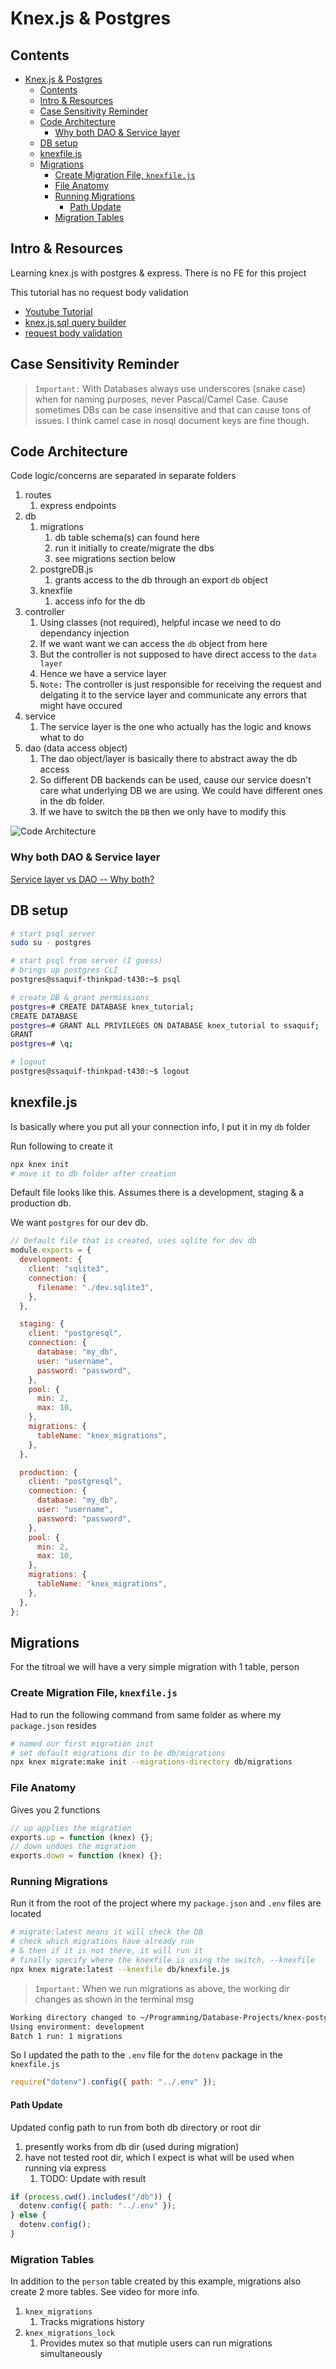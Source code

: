 # Knex.js & Postgres

## Contents

<!-- toc -->

- [Knex.js & Postgres](#knexjs--postgres)
  - [Contents](#contents)
  - [Intro & Resources](#intro--resources)
  - [Case Sensitivity Reminder](#case-sensitivity-reminder)
  - [Code Architecture](#code-architecture)
    - [Why both DAO & Service layer](#why-both-dao--service-layer)
  - [DB setup](#db-setup)
  - [knexfile.js](#knexfilejs)
  - [Migrations](#migrations)
    - [Create Migration File, `knexfile.js`](#create-migration-file-knexfilejs)
    - [File Anatomy](#file-anatomy)
    - [Running Migrations](#running-migrations)
      - [Path Update](#path-update)
    - [Migration Tables](#migration-tables)

<!-- tocstop -->

## Intro & Resources

Learning knex.js with postgres & express. There is no FE for this project

This tutorial has no request body validation

- [Youtube Tutorial](https://www.youtube.com/watch?v=wfrn21E2NaU)
- [knex.js,sql query builder](https://knexjs.org/)
- [request body validation](https://www.youtube.com/watch?v=GfHsb6zPugo)

## Case Sensitivity Reminder

> `Important:` With Databases always use underscores (snake case) when for naming purposes, never Pascal/Camel Case. Cause sometimes DBs can be case insensitive and that can cause tons of issues. I think camel case in nosql document keys are fine though.

## Code Architecture

Code logic/concerns are separated in separate folders

1. routes
   1. express endpoints
2. db
   1. migrations
      1. db table schema(s) can found here
      2. run it initially to create/migrate the dbs
      3. see migrations section below
   2. postgreDB.js
      1. grants access to the db through an export `db` object
   3. knexfile
      1. access info for the db
3. controller
   1. Using classes (not required), helpful incase we need to do dependancy injection
   2. If we want want we can access the `db` object from here
   3. But the controller is not supposed to have direct access to the `data layer`
   4. Hence we have a service layer
   5. `Note:` The controller is just responsible for receiving the request and delgating it to the service layer and communicate any errors that might have occured
4. service
   1. The service layer is the one who actually has the logic and knows what to do
5. dao (data access object)
   1. The dao object/layer is basically there to abstract away the db access
   2. So different DB backends can be used, cause our service doesn't care what underlying DB we are using. We could have different ones in the db folder.
   3. If we have to switch the `DB` then we only have to modify this

![Code Architecture](./assets/code_architecture.jpg)

### Why both DAO & Service layer

[Service layer vs DAO -- Why both?](https://softwareengineering.stackexchange.com/questions/220909/service-layer-vs-dao-why-both)

## DB setup

```bash
# start psql server
sudo su - postgres

# start psql from server (I guess)
# brings up postgres CLI
postgres@ssaquif-thinkpad-t430:~$ psql

# create DB & grant permissions
postgres=# CREATE DATABASE knex_tutorial;
CREATE DATABASE
postgres=# GRANT ALL PRIVILEGES ON DATABASE knex_tutorial to ssaquif;
GRANT
postgres=# \q;

# logout
postgres@ssaquif-thinkpad-t430:~$ logout
```

## knexfile.js

Is basically where you put all your connection info, I put it in my `db` folder

Run following to create it

```bash
npx knex init
# move it to db folder after creation
```

Default file looks like this. Assumes there is a development, staging & a production db.

We want `postgres` for our dev db.

```js
// Default file that is created, uses sqlite for dev db
module.exports = {
  development: {
    client: "sqlite3",
    connection: {
      filename: "./dev.sqlite3",
    },
  },

  staging: {
    client: "postgresql",
    connection: {
      database: "my_db",
      user: "username",
      password: "password",
    },
    pool: {
      min: 2,
      max: 10,
    },
    migrations: {
      tableName: "knex_migrations",
    },
  },

  production: {
    client: "postgresql",
    connection: {
      database: "my_db",
      user: "username",
      password: "password",
    },
    pool: {
      min: 2,
      max: 10,
    },
    migrations: {
      tableName: "knex_migrations",
    },
  },
};
```

## Migrations

For the titroal we will have a very simple migration with 1 table, person

### Create Migration File, `knexfile.js`

Had to run the following command from same folder as where my `package.json` resides

```bash
# named our first migration init
# set default migrations dir to be db/migrations
npx knex migrate:make init --migrations-directory db/migrations
```

### File Anatomy

Gives you 2 functions

```js
// up applies the migration
exports.up = function (knex) {};
// down undoes the migration
exports.down = function (knex) {};
```

### Running Migrations

Run it from the root of the project where my `package.json` and `.env` files are located

```bash
# migrate:latest means it will check the DB
# check which migrations have already run
# & then if it is not there, it will run it
# finally specify where the knexfile is using the switch, --knexfile
npx knex migrate:latest --knexfile db/knexfile.js
```

> `Important:` When we run migrations as above, the working dir changes as shown in the terminal msg

```bash
Working directory changed to ~/Programming/Database-Projects/knex-postgres/db
Using environment: development
Batch 1 run: 1 migrations
```

So I updated the path to the `.env` file for the `dotenv` package in the `knexfile.js`

```js
require("dotenv").config({ path: "../.env" });
```

#### Path Update

Updated config path to run from both db directory or root dir

1. presently works from db dir (used during migration)
2. have not tested root dir, which I expect is what will be used when running via express
   1. TODO: Update with result

```js
if (process.cwd().includes("/db")) {
  dotenv.config({ path: "../.env" });
} else {
  dotenv.config();
}
```

### Migration Tables

In addition to the `person` table created by this example, migrations also create 2 more tables. See video for more info.

1. `knex_migrations`
   1. Tracks migrations history
2. `knex_migrations_lock`
   1. Provides mutex so that mutiple users can run migrations simultaneously

##
